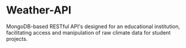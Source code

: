 # Weather-API
MongoDB-based RESTful API's designed for an educational institution, facilitating access and manipulation of raw climate data for student projects.
